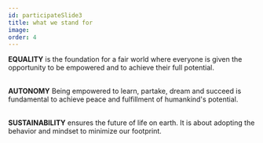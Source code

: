 ```yaml
---
id: participateSlide3
title: what we stand for
image:
order: 4
---
```


**EQUALITY** is the foundation for a fair world where everyone is given the opportunity to be empowered and to achieve their full potential.
<br />
<br />

**AUTONOMY** Being empowered to learn, partake, dream and succeed is fundamental to achieve peace and fulfillment of humankind's potential.
<br />
<br />

**SUSTAINABILITY** ensures the future of life on earth. It is about adopting the behavior and mindset to minimize our footprint.

